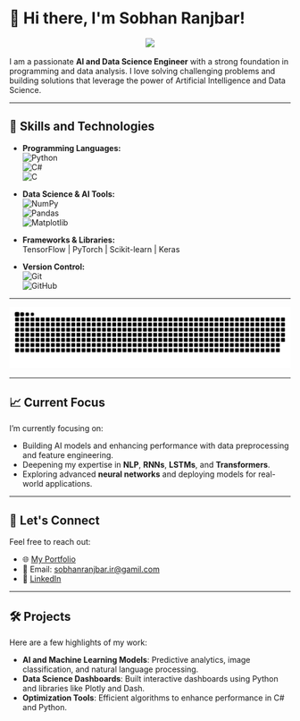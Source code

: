 # 👋 Hi there, I'm Sobhan Ranjbar!

 <p align="center">
                <img src="https://readme-typing-svg.herokuapp.com/?font=Righteous&size=28&center=true&vCenter=true&width=780&height=70&duration=4000&lines=Computer+Engineering+Student+at+IUST+👨‍💻;Enjoy+Learning!+⚡;" />
 </p>


I am a passionate **AI and Data Science Engineer** with a strong foundation in programming and data analysis. I love solving challenging problems and building solutions that leverage the power of Artificial Intelligence and Data Science.  

---

## 🚀 Skills and Technologies
- **Programming Languages:**  
  ![Python](https://img.shields.io/badge/Python-3670A0?style=for-the-badge&logo=python&logoColor=ffdd54)  
  ![C#](https://img.shields.io/badge/C%23-239120?style=for-the-badge&logo=csharp&logoColor=white)  
  ![C](https://img.shields.io/badge/C-00599C?style=for-the-badge&logo=c&logoColor=white)  

- **Data Science & AI Tools:**  
  ![NumPy](https://img.shields.io/badge/NumPy-013243?style=for-the-badge&logo=numpy&logoColor=white)  
  ![Pandas](https://img.shields.io/badge/Pandas-150458?style=for-the-badge&logo=pandas&logoColor=white)  
  ![Matplotlib](https://img.shields.io/badge/Matplotlib-007ACC?style=for-the-badge&logo=python&logoColor=white)

- **Frameworks & Libraries:**  
  TensorFlow | PyTorch | Scikit-learn | Keras

- **Version Control:**  
  ![Git](https://img.shields.io/badge/Git-F05032?style=for-the-badge&logo=git&logoColor=white)  
  ![GitHub](https://img.shields.io/badge/GitHub-181717?style=for-the-badge&logo=github&logoColor=white)

---

<div align="center">
  <picture>
    <source media="(prefers-color-scheme: dark)" srcset="https://raw.githubusercontent.com/platane/platane/output/github-contribution-grid-snake-dark.svg">
    <source media="(prefers-color-scheme: light)" srcset="https://raw.githubusercontent.com/platane/platane/output/github-contribution-grid-snake.svg">
    <img alt="github contribution grid snake animation" src="https://raw.githubusercontent.com/platane/platane/output/github-contribution-grid-snake.svg">
  </picture>
</div>


---

## 📈 Current Focus
I’m currently focusing on:
- Building AI models and enhancing performance with data preprocessing and feature engineering.
- Deepening my expertise in **NLP**, **RNNs**, **LSTMs**, and **Transformers**.
- Exploring advanced **neural networks** and deploying models for real-world applications.

---

## 💬 Let's Connect
Feel free to reach out:
- 🌐 [My Portfolio](https://sobhanranjbar.ir/)
- 📧 Email: sobhanranjbar.ir@gamil.com
- 💼 [LinkedIn](https://www.linkedin.com/in/sobhan-ranjbar-8270b718a) 

---

## 🛠️ Projects
Here are a few highlights of my work:
- **AI and Machine Learning Models**: Predictive analytics, image classification, and natural language processing.
- **Data Science Dashboards**: Built interactive dashboards using Python and libraries like Plotly and Dash.
- **Optimization Tools**: Efficient algorithms to enhance performance in C# and Python.

